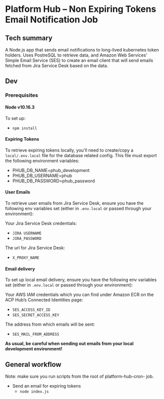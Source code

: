 # Platform Hub – Non Expiring Tokens Email Notification Job

## Tech summary
A Node.js app that sends email notifications to long-lived kubernetes token holders. Uses PostreSQL to retrieve data, and Amazon Web Services' Simple Email Service (SES) to create an email client that will send emails fetched from Jira Service Desk based on the data.

## Dev

### Prerequisites

#### Node v10.16.3

To set up:
- `npm install`


#### Expiring Tokens
To retrieve expiring tokens locally, you'll need to create/copy a `local/.env.local` file for the database related config. This file must export the following environment variables:
- PHUB_DB_NAME=phub_development
- PHUB_DB_USERNAME=phub
- PHUB_DB_PASSWORD=phub_password

#### User Emails
To retrieve user emails from Jira Service Desk, ensure you have the following env variables set (either in `.env.local` or passed through your environment):

Your Jira Service Desk credentials:
- `JIRA USERNAME`
- `JIRA_PASSWORD`

The url for Jira Service Desk:
- `X_PROXY_NAME`

#### Email delivery

To set up local email delivery, ensure you have the following env variables set (either in `.env.local` or passed through your environment):

Your AWS IAM credentials which you can find under Amazon ECR on the ACP Hub’s Connected Identities page:
- `SES_ACCESS_KEY_ID`
- `SES_SECRET_ACCESS_KEY`

The address from which emails will be sent:
- `SES_MAIL_FROM_ADDRESS`

**As usual, be careful when sending out emails from your local development environment!**

## General workflow

Note: make sure you run scripts from the root of platform-hub-cron- job.

- Send an email for expiring tokens
  - `node index.js`
